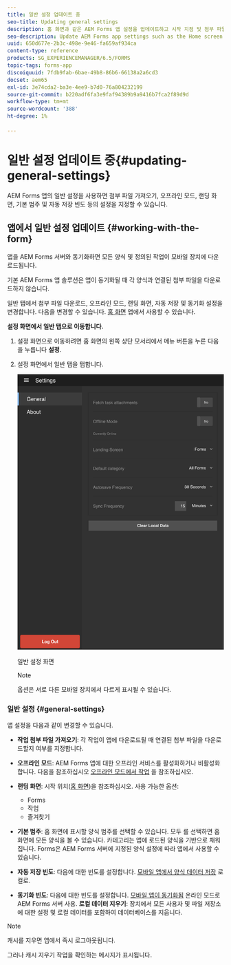 ```yaml
---
title: 일반 설정 업데이트 중
seo-title: Updating general settings
description: 홈 화면과 같은 AEM Forms 앱 설정을 업데이트하고 시작 지점 및 첨부 파일 옵션 가져오기
seo-description: Update AEM Forms app settings such as the Home screen and fetch Startpoints and attachments options
uuid: 650d677e-2b3c-498e-9e46-fa659af934ca
content-type: reference
products: SG_EXPERIENCEMANAGER/6.5/FORMS
topic-tags: forms-app
discoiquuid: 7fdb9fab-6bae-49b8-86b6-66138a2a6cd3
docset: aem65
exl-id: 3e74cda2-ba3e-4ee9-b7d0-76a804232199
source-git-commit: b220adf6fa3e9faf94389b9a9416b7fca2f89d9d
workflow-type: tm+mt
source-wordcount: '388'
ht-degree: 1%

---
```


# 일반 설정 업데이트 중{#updating-general-settings}

AEM Forms 앱의 일반 설정을 사용하면 첨부 파일 가져오기, 오프라인 모드, 랜딩 화면, 기본 범주 및 자동 저장 빈도 등의 설정을 지정할 수 있습니다.

## 앱에서 일반 설정 업데이트 {#working-with-the-form}

앱을 AEM Forms 서버와 동기화하면 모든 양식 및 정의된 작업이 모바일 장치에 다운로드됩니다.

기본 AEM Forms 앱 솔루션은 앱이 동기화될 때 각 양식과 연결된 첨부 파일을 다운로드하지 않습니다.

일반 탭에서 첨부 파일 다운로드, 오프라인 모드, 랜딩 화면, 자동 저장 및 동기화 설정을 변경합니다. 다음을 변경할 수 있습니다. [홈 화면](../../forms/using/home-screen.md) 앱에서 사용할 수 있습니다.

**설정 화면에서 일반 탭으로 이동합니다.**

1. 설정 화면으로 이동하려면 홈 화면의 왼쪽 상단 모서리에서 메뉴 버튼을 누른 다음 을 누릅니다 **설정**.
1. 설정 화면에서 일반 탭을 탭합니다.

   ![AEM Forms 앱의 일반 설정](assets/gen-settings-1.png)

   일반 설정 화면

   >[!NOTE]
   >
   >옵션은 서로 다른 모바일 장치에서 다르게 표시될 수 있습니다.

### 일반 설정 {#general-settings}

앱 설정을 다음과 같이 변경할 수 있습니다.

* **작업 첨부 파일 가져오기**: 각 작업이 앱에 다운로드될 때 연결된 첨부 파일을 다운로드할지 여부를 지정합니다.
* **오프라인 모드**: AEM Forms 앱에 대한 오프라인 서비스를 활성화하거나 비활성화합니다. 다음을 참조하십시오 [오프라인 모드에서 작업](/help/forms/using/work-offline-mode.md) 을 참조하십시오.
* **랜딩 화면**: 시작 위치([홈 화면](../../forms/using/home-screen.md))을 참조하십시오.
사용 가능한 옵션:

   * Forms
   * 작업
   * 즐겨찾기

* **기본 범주**: 홈 화면에 표시할 양식 범주를 선택할 수 있습니다. 모두 를 선택하면 홈 화면에 모든 양식을 볼 수 있습니다. 카테고리는 앱에 로드된 양식을 기반으로 채워집니다. Forms은 AEM Forms 서버에 지정된 양식 설정에 따라 앱에서 사용할 수 있습니다.

* **자동 저장 빈도**: 다음에 대한 빈도를 설정합니다. [모바일 앱에서 양식 데이터 저장](../../forms/using/autosave-data-app.md) 로컬로.
* **동기화 빈도**: 다음에 대한 빈도를 설정합니다. [모바일 앱이 동기화됨](../../forms/using/sync-app.md) 온라인 모드로 AEM Forms 서버 사용.
   **로컬 데이터 지우기**: 장치에서 모든 사용자 및 파일 저장소에 대한 설정 및 로컬 데이터를 포함하여 데이터베이스를 지웁니다.

>[!NOTE]
>
>캐시를 지우면 앱에서 즉시 로그아웃됩니다.
>
>그러나 캐시 지우기 작업을 확인하는 메시지가 표시됩니다.
